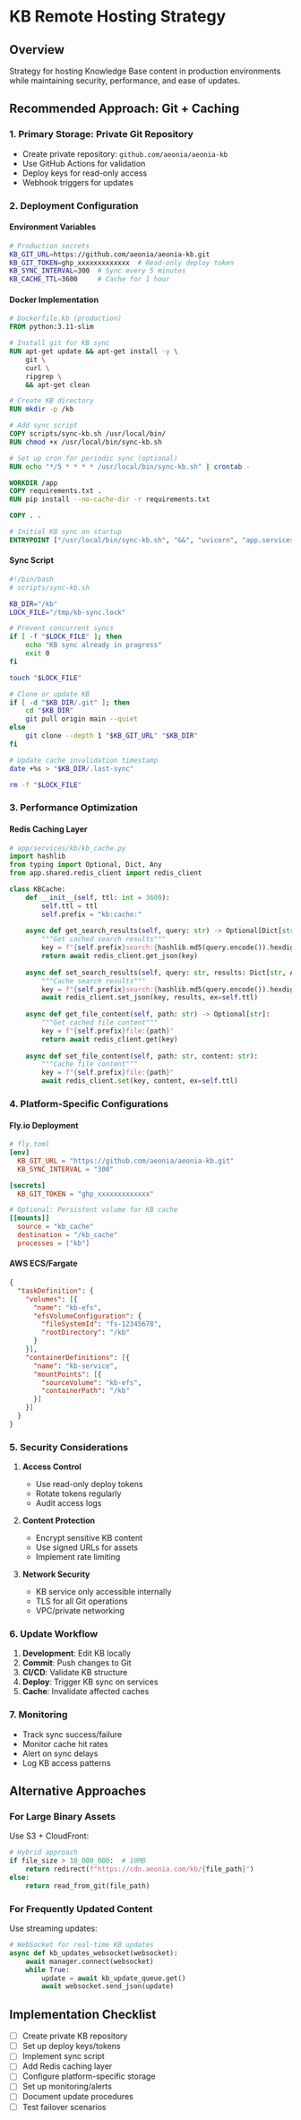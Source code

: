 # KB Remote Hosting Strategy

## Overview
Strategy for hosting Knowledge Base content in production environments while maintaining security, performance, and ease of updates.

## Recommended Approach: Git + Caching

### 1. Primary Storage: Private Git Repository
- Create private repository: `github.com/aeonia/aeonia-kb`
- Use GitHub Actions for validation
- Deploy keys for read-only access
- Webhook triggers for updates

### 2. Deployment Configuration

#### Environment Variables
```bash
# Production secrets
KB_GIT_URL=https://github.com/aeonia/aeonia-kb.git
KB_GIT_TOKEN=ghp_xxxxxxxxxxxxx  # Read-only deploy token
KB_SYNC_INTERVAL=300  # Sync every 5 minutes
KB_CACHE_TTL=3600     # Cache for 1 hour
```

#### Docker Implementation
```dockerfile
# Dockerfile.kb (production)
FROM python:3.11-slim

# Install git for KB sync
RUN apt-get update && apt-get install -y \
    git \
    curl \
    ripgrep \
    && apt-get clean

# Create KB directory
RUN mkdir -p /kb

# Add sync script
COPY scripts/sync-kb.sh /usr/local/bin/
RUN chmod +x /usr/local/bin/sync-kb.sh

# Set up cron for periodic sync (optional)
RUN echo "*/5 * * * * /usr/local/bin/sync-kb.sh" | crontab -

WORKDIR /app
COPY requirements.txt .
RUN pip install --no-cache-dir -r requirements.txt

COPY . .

# Initial KB sync on startup
ENTRYPOINT ["/usr/local/bin/sync-kb.sh", "&&", "uvicorn", "app.services.kb.main:app", "--host", "0.0.0.0", "--port", "8000"]
```

#### Sync Script
```bash
#!/bin/bash
# scripts/sync-kb.sh

KB_DIR="/kb"
LOCK_FILE="/tmp/kb-sync.lock"

# Prevent concurrent syncs
if [ -f "$LOCK_FILE" ]; then
    echo "KB sync already in progress"
    exit 0
fi

touch "$LOCK_FILE"

# Clone or update KB
if [ -d "$KB_DIR/.git" ]; then
    cd "$KB_DIR"
    git pull origin main --quiet
else
    git clone --depth 1 "$KB_GIT_URL" "$KB_DIR"
fi

# Update cache invalidation timestamp
date +%s > "$KB_DIR/.last-sync"

rm -f "$LOCK_FILE"
```

### 3. Performance Optimization

#### Redis Caching Layer
```python
# app/services/kb/kb_cache.py
import hashlib
from typing import Optional, Dict, Any
from app.shared.redis_client import redis_client

class KBCache:
    def __init__(self, ttl: int = 3600):
        self.ttl = ttl
        self.prefix = "kb:cache:"
    
    async def get_search_results(self, query: str) -> Optional[Dict[str, Any]]:
        """Get cached search results"""
        key = f"{self.prefix}search:{hashlib.md5(query.encode()).hexdigest()}"
        return await redis_client.get_json(key)
    
    async def set_search_results(self, query: str, results: Dict[str, Any]):
        """Cache search results"""
        key = f"{self.prefix}search:{hashlib.md5(query.encode()).hexdigest()}"
        await redis_client.set_json(key, results, ex=self.ttl)
    
    async def get_file_content(self, path: str) -> Optional[str]:
        """Get cached file content"""
        key = f"{self.prefix}file:{path}"
        return await redis_client.get(key)
    
    async def set_file_content(self, path: str, content: str):
        """Cache file content"""
        key = f"{self.prefix}file:{path}"
        await redis_client.set(key, content, ex=self.ttl)
```

### 4. Platform-Specific Configurations

#### Fly.io Deployment
```toml
# fly.toml
[env]
  KB_GIT_URL = "https://github.com/aeonia/aeonia-kb.git"
  KB_SYNC_INTERVAL = "300"

[secrets]
  KB_GIT_TOKEN = "ghp_xxxxxxxxxxxxx"

# Optional: Persistent volume for KB cache
[[mounts]]
  source = "kb_cache"
  destination = "/kb_cache"
  processes = ["kb"]
```

#### AWS ECS/Fargate
```json
{
  "taskDefinition": {
    "volumes": [{
      "name": "kb-efs",
      "efsVolumeConfiguration": {
        "fileSystemId": "fs-12345678",
        "rootDirectory": "/kb"
      }
    }],
    "containerDefinitions": [{
      "name": "kb-service",
      "mountPoints": [{
        "sourceVolume": "kb-efs",
        "containerPath": "/kb"
      }]
    }]
  }
}
```

### 5. Security Considerations

1. **Access Control**
   - Use read-only deploy tokens
   - Rotate tokens regularly
   - Audit access logs

2. **Content Protection**
   - Encrypt sensitive KB content
   - Use signed URLs for assets
   - Implement rate limiting

3. **Network Security**
   - KB service only accessible internally
   - TLS for all Git operations
   - VPC/private networking

### 6. Update Workflow

1. **Development**: Edit KB locally
2. **Commit**: Push changes to Git
3. **CI/CD**: Validate KB structure
4. **Deploy**: Trigger KB sync on services
5. **Cache**: Invalidate affected caches

### 7. Monitoring

- Track sync success/failure
- Monitor cache hit rates
- Alert on sync delays
- Log KB access patterns

## Alternative Approaches

### For Large Binary Assets
Use S3 + CloudFront:
```python
# Hybrid approach
if file_size > 10_000_000:  # 10MB
    return redirect(f"https://cdn.aeonia.com/kb/{file_path}")
else:
    return read_from_git(file_path)
```

### For Frequently Updated Content
Use streaming updates:
```python
# WebSocket for real-time KB updates
async def kb_updates_websocket(websocket):
    await manager.connect(websocket)
    while True:
        update = await kb_update_queue.get()
        await websocket.send_json(update)
```

## Implementation Checklist

- [ ] Create private KB repository
- [ ] Set up deploy keys/tokens
- [ ] Implement sync script
- [ ] Add Redis caching layer
- [ ] Configure platform-specific storage
- [ ] Set up monitoring/alerts
- [ ] Document update procedures
- [ ] Test failover scenarios